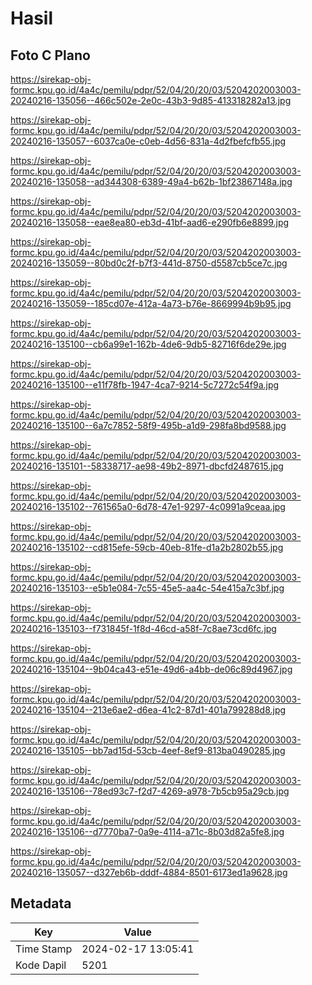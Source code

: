 # Hasil

## Foto C Plano

https://sirekap-obj-formc.kpu.go.id/4a4c/pemilu/pdpr/52/04/20/20/03/5204202003003-20240216-135056--466c502e-2e0c-43b3-9d85-413318282a13.jpg

https://sirekap-obj-formc.kpu.go.id/4a4c/pemilu/pdpr/52/04/20/20/03/5204202003003-20240216-135057--6037ca0e-c0eb-4d56-831a-4d2fbefcfb55.jpg

https://sirekap-obj-formc.kpu.go.id/4a4c/pemilu/pdpr/52/04/20/20/03/5204202003003-20240216-135058--ad344308-6389-49a4-b62b-1bf23867148a.jpg

https://sirekap-obj-formc.kpu.go.id/4a4c/pemilu/pdpr/52/04/20/20/03/5204202003003-20240216-135058--eae8ea80-eb3d-41bf-aad6-e290fb6e8899.jpg

https://sirekap-obj-formc.kpu.go.id/4a4c/pemilu/pdpr/52/04/20/20/03/5204202003003-20240216-135059--80bd0c2f-b7f3-441d-8750-d5587cb5ce7c.jpg

https://sirekap-obj-formc.kpu.go.id/4a4c/pemilu/pdpr/52/04/20/20/03/5204202003003-20240216-135059--185cd07e-412a-4a73-b76e-8669994b9b95.jpg

https://sirekap-obj-formc.kpu.go.id/4a4c/pemilu/pdpr/52/04/20/20/03/5204202003003-20240216-135100--cb6a99e1-162b-4de6-9db5-82716f6de29e.jpg

https://sirekap-obj-formc.kpu.go.id/4a4c/pemilu/pdpr/52/04/20/20/03/5204202003003-20240216-135100--e11f78fb-1947-4ca7-9214-5c7272c54f9a.jpg

https://sirekap-obj-formc.kpu.go.id/4a4c/pemilu/pdpr/52/04/20/20/03/5204202003003-20240216-135100--6a7c7852-58f9-495b-a1d9-298fa8bd9588.jpg

https://sirekap-obj-formc.kpu.go.id/4a4c/pemilu/pdpr/52/04/20/20/03/5204202003003-20240216-135101--58338717-ae98-49b2-8971-dbcfd2487615.jpg

https://sirekap-obj-formc.kpu.go.id/4a4c/pemilu/pdpr/52/04/20/20/03/5204202003003-20240216-135102--761565a0-6d78-47e1-9297-4c0991a9ceaa.jpg

https://sirekap-obj-formc.kpu.go.id/4a4c/pemilu/pdpr/52/04/20/20/03/5204202003003-20240216-135102--cd815efe-59cb-40eb-81fe-d1a2b2802b55.jpg

https://sirekap-obj-formc.kpu.go.id/4a4c/pemilu/pdpr/52/04/20/20/03/5204202003003-20240216-135103--e5b1e084-7c55-45e5-aa4c-54e415a7c3bf.jpg

https://sirekap-obj-formc.kpu.go.id/4a4c/pemilu/pdpr/52/04/20/20/03/5204202003003-20240216-135103--f731845f-1f8d-46cd-a58f-7c8ae73cd6fc.jpg

https://sirekap-obj-formc.kpu.go.id/4a4c/pemilu/pdpr/52/04/20/20/03/5204202003003-20240216-135104--9b04ca43-e51e-49d6-a4bb-de06c89d4967.jpg

https://sirekap-obj-formc.kpu.go.id/4a4c/pemilu/pdpr/52/04/20/20/03/5204202003003-20240216-135104--213e6ae2-d6ea-41c2-87d1-401a799288d8.jpg

https://sirekap-obj-formc.kpu.go.id/4a4c/pemilu/pdpr/52/04/20/20/03/5204202003003-20240216-135105--bb7ad15d-53cb-4eef-8ef9-813ba0490285.jpg

https://sirekap-obj-formc.kpu.go.id/4a4c/pemilu/pdpr/52/04/20/20/03/5204202003003-20240216-135106--78ed93c7-f2d7-4269-a978-7b5cb95a29cb.jpg

https://sirekap-obj-formc.kpu.go.id/4a4c/pemilu/pdpr/52/04/20/20/03/5204202003003-20240216-135106--d7770ba7-0a9e-4114-a71c-8b03d82a5fe8.jpg

https://sirekap-obj-formc.kpu.go.id/4a4c/pemilu/pdpr/52/04/20/20/03/5204202003003-20240216-135057--d327eb6b-dddf-4884-8501-6173ed1a9628.jpg


## Metadata

| Key        | Value               |
| ---------- | ------------------- |
| Time Stamp | 2024-02-17 13:05:41 |
| Kode Dapil | 5201                |



